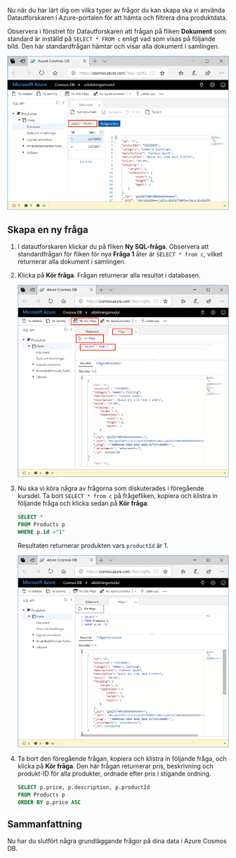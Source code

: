 Nu när du har lärt dig om vilka typer av frågor du kan skapa ska vi använda Datautforskaren i Azure-portalen för att hämta och filtrera dina produktdata.

Observera i fönstret för Datautforskaren att frågan på fliken **Dokument** som standard är inställd på `SELECT * FROM c` enligt vad som visas på följande bild. Den här standardfrågan hämtar och visar alla dokument i samlingen.

![Standardfrågan i Datautforskaren är SELECT * FROM c](../media/5-azure-cosmosdb-data-explorer-query.png)

## <a name="create-a-new-query"></a>Skapa en ny fråga

1. I datautforskaren klickar du på fliken **Ny SQL-fråga**. Observera att standardfrågan för fliken för nya **Fråga 1** åter är `SELECT * from c`, vilket returnerar alla dokument i samlingen. 

1. Klicka på **Kör fråga**. Frågan returnerar alla resultat i databasen.

    ![Ändra standardfrågan genom att lägga till ORDER BY c._ts DESC och klicka på Tillämpa filter](../media/5-azure-cosmosdb-data-explorer-edit-query.png)

2. Nu ska vi köra några av frågorna som diskuterades i föregående kursdel. Ta bort `SELECT * from c` på frågefliken, kopiera och klistra in följande fråga och klicka sedan på **Kör fråga**:

    ```sql
    SELECT * 
    FROM Products p 
    WHERE p.id ="1"
    ```

    Resultaten returnerar produkten vars `productId` är 1.

    ![Fråga efter ett ID för 1](../media/5-azure-cosmosdb-data-explorer-query-by-id.png)

3. Ta bort den föregående frågan, kopiera och klistra in följande fråga, och klicka på **Kör fråga**. Den här frågan returnerar pris, beskrivning och produkt-ID för alla produkter, ordnade efter pris i stigande ordning.
 
    ```sql
    SELECT p.price, p.description, p.productId 
    FROM Products p 
    ORDER BY p.price ASC
    ```

## <a name="summary"></a>Sammanfattning

Nu har du slutfört några grundläggande frågor på dina data i Azure Cosmos DB. 